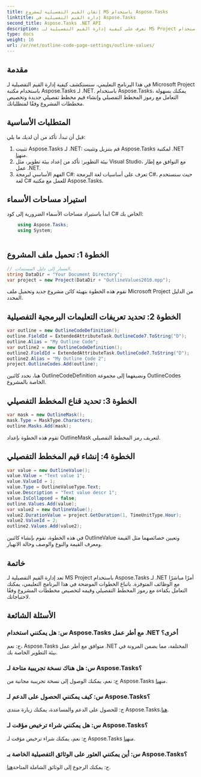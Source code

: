 ```yaml
---
title: إتقان القيم التفصيلية لمشروع MS باستخدام Aspose.Tasks
linktitle: إدارة القيم التفصيلية في Aspose.Tasks
second_title: Aspose.Tasks .NET API
description: تعرف على كيفية إدارة القيم التفصيلية لـ MS Project بكفاءة باستخدام Aspose.Tasks لـ .NET. تخصيص الخطوط العريضة للمشروع بكل سهولة.
type: docs
weight: 16
url: /ar/net/outline-code-page-settings/outline-values/
---
```

## مقدمة
في هذا البرنامج التعليمي، سنستكشف كيفية إدارة القيم التفصيلية لـ Microsoft Project باستخدام مكتبة Aspose.Tasks لـ .NET. باستخدام Aspose.Tasks، يمكنك بسهولة التعامل مع رموز المخطط التفصيلي وإنشاء قيم مخطط تفصيلي جديدة وتخصيص مخططات المشروع وفقًا لمتطلباتك.
## المتطلبات الأساسية
قبل أن تبدأ، تأكد من أن لديك ما يلي:
1.  تثبيت Aspose.Tasks لـ .NET: قم بتنزيل وتثبيت Aspose.Tasks لمكتبة .NET من[هنا](https://releases.aspose.com/tasks/net/).
2. بيئة التطوير: تأكد من إعداد بيئة تطوير، مثل Visual Studio، مع التوافق مع إطار عمل .NET.
3. الفهم الأساسي لبرمجة C#: تعرف على أساسيات لغة البرمجة C#، حيث سنستخدم لغة C# للعمل مع مكتبة Aspose.Tasks.

## استيراد مساحات الأسماء
ابدأ باستيراد مساحات الأسماء الضرورية إلى كود C# الخاص بك:
```csharp
    using Aspose.Tasks;
    using System;
    
```
## الخطوة 1: تحميل ملف المشروع
```csharp
// المسار إلى دليل المستندات.
string DataDir = "Your Document Directory";
var project = new Project(DataDir + "OutlineValues2010.mpp");
```
تقوم هذه الخطوة بتهيئة كائن مشروع جديد وتحميل ملف Microsoft Project من الدليل المحدد.
## الخطوة 2: تحديد تعريفات التعليمات البرمجية التفصيلية
```csharp
var outline = new OutlineCodeDefinition();
outline.FieldId = ExtendedAttributeTask.OutlineCode7.ToString("D");
outline.Alias = "My Outline Code";
var outline2 = new OutlineCodeDefinition();
outline2.FieldId = ExtendedAttributeTask.OutlineCode7.ToString("D");
outline2.Alias = "My Outline Code 2";
project.OutlineCodes.Add(outline);
```
هنا، نحدد كائنين OutlineCodeDefinition ونضيفهما إلى مجموعة OutlineCodes الخاصة بالمشروع.
## الخطوة 3: تحديد قناع المخطط التفصيلي
```csharp
var mask = new OutlineMask();
mask.Type = MaskType.Characters;
outline.Masks.Add(mask);
```
تقوم هذه الخطوة بإعداد OutlineMask لتعريف رمز المخطط التفصيلي.
## الخطوة 4: إنشاء قيم المخطط التفصيلي
```csharp
var value = new OutlineValue();
value.Value = "Text value 1";
value.ValueId = 1;
value.Type = OutlineValueType.Text;
value.Description = "Text value descr 1";
value.IsCollapsed = false;
outline.Values.Add(value);
var value2 = new OutlineValue();
value2.DurationValue = project.GetDuration(1, TimeUnitType.Hour);
value2.ValueId = 2;
outline2.Values.Add(value2);
```
في هذه الخطوة، نقوم بإنشاء كائنين OutlineValue وتعيين خصائصهما مثل القيمة ومعرف القيمة والنوع والوصف وحالة الانهيار.

## خاتمة
تعد إدارة القيم التفصيلية لـ MS Project باستخدام Aspose.Tasks لـ .NET أمرًا مباشرًا مع الوظائف المتوفرة. باتباع الخطوات الموضحة في هذا البرنامج التعليمي، يمكنك التعامل بكفاءة مع رموز المخطط التفصيلي وقيمه لتخصيص مخططات المشروع وفقًا لاحتياجاتك.
## الأسئلة الشائعة
### س: هل يمكنني استخدام Aspose.Tasks مع أطر عمل .NET أخرى؟
ج: نعم، Aspose.Tasks متوافق مع أطر عمل .NET المختلفة، مما يضمن المرونة في بيئة التطوير الخاصة بك.
### س: هل هناك نسخة تجريبية متاحة لـ Aspose.Tasks؟
 ج: نعم، يمكنك الوصول إلى نسخة تجريبية مجانية من Aspose.Tasks من[هنا](https://releases.aspose.com/).
### س: كيف يمكنني الحصول على الدعم لـ Aspose.Tasks؟
 ج: للحصول على الدعم والمساعدة، يمكنك زيارة منتدى Aspose.Tasks.[هنا](https://forum.aspose.com/c/tasks/15).
### س: هل يمكنني شراء ترخيص مؤقت لـ Aspose.Tasks؟
 ج: نعم، يمكنك شراء ترخيص مؤقت لـ Aspose.Tasks من[هنا](https://purchase.aspose.com/temporary-license/).
### س: أين يمكنني العثور على الوثائق التفصيلية الخاصة بـ Aspose.Tasks؟
 ج: يمكنك الرجوع إلى الوثائق الشاملة المتاحة[هنا](https://reference.aspose.com/tasks/net/).